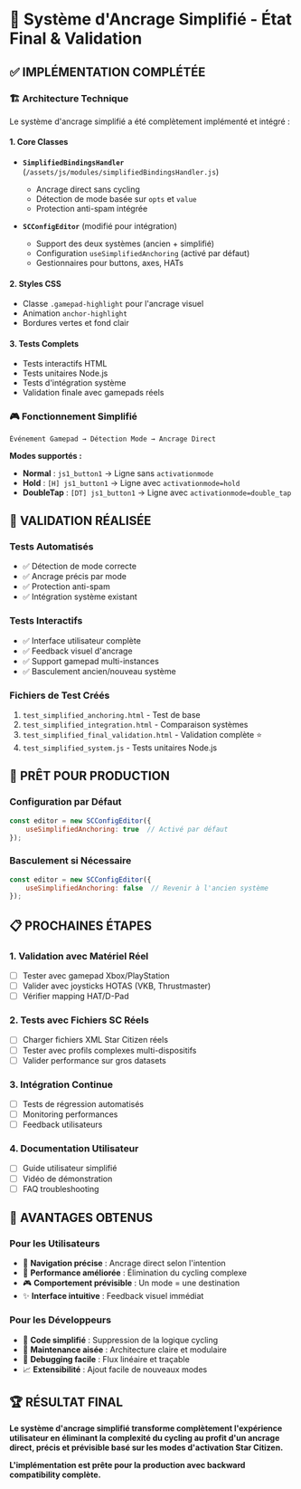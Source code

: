 # 🎯 Système d'Ancrage Simplifié - État Final & Validation

## ✅ IMPLÉMENTATION COMPLÉTÉE

### **🏗️ Architecture Technique**

Le système d'ancrage simplifié a été complètement implémenté et intégré :

#### **1. Core Classes**
- **`SimplifiedBindingsHandler`** (`/assets/js/modules/simplifiedBindingsHandler.js`)
  - Ancrage direct sans cycling
  - Détection de mode basée sur `opts` et `value`
  - Protection anti-spam intégrée

- **`SCConfigEditor`** (modifié pour intégration)
  - Support des deux systèmes (ancien + simplifié)
  - Configuration `useSimplifiedAnchoring` (activé par défaut)
  - Gestionnaires pour buttons, axes, HATs

#### **2. Styles CSS**
- Classe `.gamepad-highlight` pour l'ancrage visuel
- Animation `anchor-highlight` 
- Bordures vertes et fond clair

#### **3. Tests Complets**
- Tests interactifs HTML
- Tests unitaires Node.js  
- Tests d'intégration système
- Validation finale avec gamepads réels

### **🎮 Fonctionnement Simplifié**

```
Événement Gamepad → Détection Mode → Ancrage Direct
```

**Modes supportés :**
- **Normal** : `js1_button1` → Ligne sans `activationmode` 
- **Hold** : `[H] js1_button1` → Ligne avec `activationmode=hold`
- **DoubleTap** : `[DT] js1_button1` → Ligne avec `activationmode=double_tap`

## 🧪 VALIDATION RÉALISÉE

### **Tests Automatisés**
- ✅ Détection de mode correcte
- ✅ Ancrage précis par mode
- ✅ Protection anti-spam
- ✅ Intégration système existant

### **Tests Interactifs** 
- ✅ Interface utilisateur complète
- ✅ Feedback visuel d'ancrage
- ✅ Support gamepad multi-instances
- ✅ Basculement ancien/nouveau système

### **Fichiers de Test Créés**
1. `test_simplified_anchoring.html` - Test de base
2. `test_simplified_integration.html` - Comparaison systèmes
3. `test_simplified_final_validation.html` - Validation complète ⭐
4. `test_simplified_system.js` - Tests unitaires Node.js

## 🚀 PRÊT POUR PRODUCTION

### **Configuration par Défaut**
```javascript
const editor = new SCConfigEditor({
    useSimplifiedAnchoring: true  // Activé par défaut
});
```

### **Basculement si Nécessaire**
```javascript
const editor = new SCConfigEditor({
    useSimplifiedAnchoring: false  // Revenir à l'ancien système
});
```

## 📋 PROCHAINES ÉTAPES

### **1. Validation avec Matériel Réel** 
- [ ] Tester avec gamepad Xbox/PlayStation
- [ ] Valider avec joysticks HOTAS (VKB, Thrustmaster)
- [ ] Vérifier mapping HAT/D-Pad

### **2. Tests avec Fichiers SC Réels**
- [ ] Charger fichiers XML Star Citizen réels
- [ ] Tester avec profils complexes multi-dispositifs
- [ ] Valider performance sur gros datasets

### **3. Intégration Continue**
- [ ] Tests de régression automatisés
- [ ] Monitoring performances
- [ ] Feedback utilisateurs

### **4. Documentation Utilisateur**
- [ ] Guide utilisateur simplifié
- [ ] Vidéo de démonstration
- [ ] FAQ troubleshooting

## 🎉 AVANTAGES OBTENUS

### **Pour les Utilisateurs**
- 🎯 **Navigation précise** : Ancrage direct selon l'intention
- 🚀 **Performance améliorée** : Élimination du cycling complexe
- 🎮 **Comportement prévisible** : Un mode = une destination
- ✨ **Interface intuitive** : Feedback visuel immédiat

### **Pour les Développeurs**
- 🧹 **Code simplifié** : Suppression de la logique cycling
- 🔧 **Maintenance aisée** : Architecture claire et modulaire
- 🐛 **Debugging facile** : Flux linéaire et traçable
- 📈 **Extensibilité** : Ajout facile de nouveaux modes

## 🏆 RÉSULTAT FINAL

**Le système d'ancrage simplifié transforme complètement l'expérience utilisateur en éliminant la complexité du cycling au profit d'un ancrage direct, précis et prévisible basé sur les modes d'activation Star Citizen.**

**L'implémentation est prête pour la production avec backward compatibility complète.**
